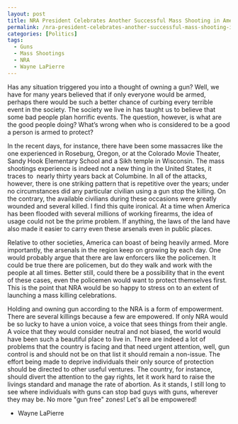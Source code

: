 ```yaml
---
layout: post
title: NRA President Celebrates Another Successful Mass Shooting in America
permalink: /nra-president-celebrates-another-successful-mass-shooting-in-america/
categories: [Politics]
tags:
  - Guns
  - Mass Shootings
  - NRA
  - Wayne LaPierre
---
```

Has any situation triggered you into a thought of owning a gun? Well, we have for many years believed that if only everyone would be armed, perhaps there would be such a better chance of curbing every terrible event in the society. The society we live in has taught us to believe that some bad people plan horrific events. The question, however, is what are the good people doing? What’s wrong when who is considered to be a good a person is armed to protect?

In the recent days, for instance, there have been some massacres like the one experienced in Roseburg, Oregon, or at the Colorado Movie Theater, Sandy Hook Elementary School and a Sikh temple in Wisconsin. The mass shootings experience is indeed not a new thing in the United States, it traces to  nearly thirty years back at Columbine. In all of the attacks, however, there is one striking pattern that is repetitive over the years; under no circumstances did any particular civilian using a gun stop the killing. On the contrary, the available civilians during these occasions were greatly wounded and several killed. I find this quite ironical. At a time when America has been flooded with several millions of working firearms, the idea of usage could not be the prime problem. If anything, the laws of the land have also made it easier to carry even these arsenals even in public places.

Relative to other societies, America can boast of being heavily armed. More importantly, the arsenals in the region keep on growing by each day. One would probably argue that there are law enforcers like the policemen. It could be true there are policemen, but do they walk and work with the people at all times. Better still, could there be a possibility that in the event of these cases, even the policemen would want to protect themselves first. This is the point that NRA would be so happy to stress on to an extent of launching a mass killing celebrations.

Holding and owning gun according to the NRA is a form of empowerment. There are several killings because a few are empowered. If only NRA would be so lucky to have a union voice, a voice that sees things from their angle. A voice that they would consider neutral and not biased, the world would have been such a beautiful place to live in. There are indeed a lot of problems that the country is facing and that need urgent attention, well, gun control is and should not be on that list it should remain a non-issue. The effort being made to deprive individuals their only source of protection should be directed to other useful ventures. The country, for instance, should divert the attention to the gay rights, let it work hard to raise the livings standard and manage the rate of abortion. As it stands, I still long to see where individuals with guns can stop bad guys with guns, wherever they may be. No more "gun free" zones!
Let's all be empowered!
- Wayne LaPierre

